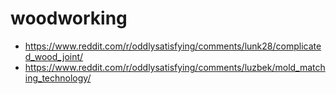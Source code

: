 # woodworking

* https://www.reddit.com/r/oddlysatisfying/comments/lunk28/complicated_wood_joint/
* https://www.reddit.com/r/oddlysatisfying/comments/luzbek/mold_matching_technology/
